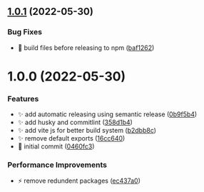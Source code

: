 ## [1.0.1](https://github.com/SushiWaUmai/pyscript-solid/compare/v1.0.0...v1.0.1) (2022-05-30)


### Bug Fixes

* :bug: build files before releasing to npm ([baf1262](https://github.com/SushiWaUmai/pyscript-solid/commit/baf126278668da088bfcaf5c5ff4e100f344265a))

# 1.0.0 (2022-05-30)


### Features

* :sparkles: add automatic releasing using semantic release ([0b9f5b4](https://github.com/SushiWaUmai/pyscript-solid/commit/0b9f5b4135e00154a140b6bc8cc8ff9d59930bd1))
* :sparkles: add husky and commitlint ([358d1b4](https://github.com/SushiWaUmai/pyscript-solid/commit/358d1b4c50a37d43177b8ea9b43a3fbeb429727f))
* :sparkles: add vite js for better build system ([b2dbb8c](https://github.com/SushiWaUmai/pyscript-solid/commit/b2dbb8cbe3d39baae6ce9038a4de003f07e8c975))
* :sparkles: remove default exports ([16cc640](https://github.com/SushiWaUmai/pyscript-solid/commit/16cc6400226a07b4b7637aa897e49eebc03dbcd6))
* :tada: initial commit ([0460fc3](https://github.com/SushiWaUmai/pyscript-solid/commit/0460fc3d77398ec8c75079c01277457c9e69dab5))


### Performance Improvements

* :zap: remove redundent packages ([ec437a0](https://github.com/SushiWaUmai/pyscript-solid/commit/ec437a0c80cce1971da9cc9affd2304be5d88745))
